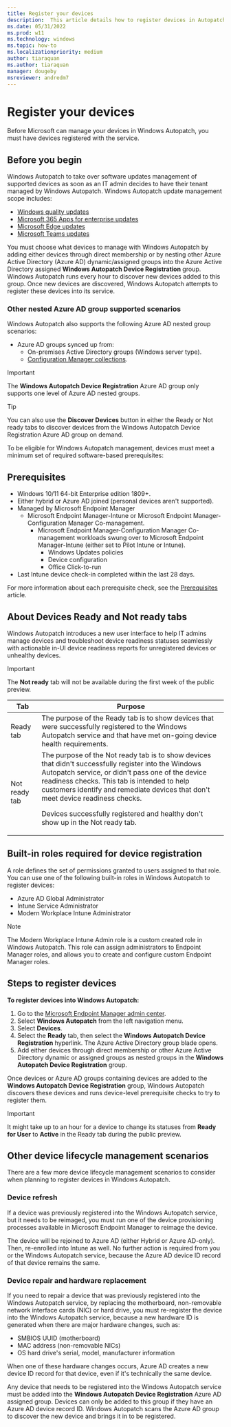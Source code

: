 ```yaml
---
title: Register your devices
description:  This article details how to register devices in Autopatch
ms.date: 05/31/2022
ms.prod: w11
ms.technology: windows
ms.topic: how-to
ms.localizationpriority: medium
author: tiaraquan
ms.author: tiaraquan
manager: dougeby
msreviewer: andredm7
---
```


# Register your devices

Before Microsoft can manage your devices in Windows Autopatch, you must have devices registered with the service.

## Before you begin

Windows Autopatch to take over software updates management of supported devices as soon as an IT admin decides to have their tenant managed by Windows Autopatch. Windows Autopatch update management scope includes:

- [Windows quality updates](../operate/windows-autopatch-wqu-overview.md)
- [Microsoft 365 Apps for enterprise updates](../operate/windows-autopatch-microsoft-365-apps-enterprise.md)
- [Microsoft Edge updates](../operate/windows-autopatch-edge.md)
- [Microsoft Teams updates](../operate/windows-autopatch-teams.md)

You must choose what devices to manage with Windows Autopatch by adding either devices through direct membership or by nesting other Azure Active Directory (Azure AD) dynamic/assigned groups into the Azure Active Directory assigned **Windows Autopatch Device Registration** group. Windows Autopatch runs every hour to discover new devices added to this group. Once new devices are discovered, Windows Autopatch attempts to register these devices into its service.

### Other nested Azure AD group supported scenarios

Windows Autopatch also supports the following Azure AD nested group scenarios:

- Azure AD groups synced up from:
	- On-premises Active Directory groups (Windows server type).
	- [Configuration Manager collections](/mem/configmgr/core/clients/manage/collections/create-collections#bkmk_aadcollsync).

> [!IMPORTANT]
> The **Windows Autopatch Device Registration** Azure AD group only supports one level of Azure AD nested groups.

> [!TIP]
> You can also use the **Discover Devices** button in either the Ready or Not ready tabs to discover devices from the Windows Autopatch Device Registration Azure AD group on demand.

To be eligible for Windows Autopatch management, devices must meet a minimum set of required software-based prerequisites:

## Prerequisites

- Windows 10/11 64-bit Enterprise edition 1809+.
- Either hybrid or Azure AD joined (personal devices aren't supported).
- Managed by Microsoft Endpoint Manager
	- Microsoft Endpoint Manager-Intune or Microsoft Endpoint Manager-Configuration Manager Co-management.
		- Microsoft Endpoint Manager-Configuration Manager Co-management workloads swung over to Microsoft Endpoint Manager-Intune (either set to Pilot Intune or Intune).
			- Windows Updates policies
			- Device configuration
			- Office Click-to-run
- Last Intune device check-in completed within the last 28 days.  

For more information about each prerequisite check, see the [Prerequisites](../prepare/windows-autopatch-prerequisites.md) article.

## About Devices Ready and Not ready tabs

Windows Autopatch introduces a new user interface to help IT admins manage devices and troubleshoot device readiness statuses seamlessly with actionable in-UI device readiness reports for unregistered devices or unhealthy devices.

> [!IMPORTANT]
> The **Not ready** tab will not be available during the first week of the public preview.

| Tab | Purpose |
| ----- | ----- |
| Ready tab | The purpose of the Ready tab is to show devices that were successfully registered to the Windows Autopatch service and that have met on-going device health requirements. |
| Not ready tab | The purpose of the Not ready tab is to show devices that didn't successfully register into the Windows Autopatch service, or didn't pass one of the device readiness checks. This tab is intended to help customers identify and remediate devices that don't meet device readiness checks.<p><p>Devices successfully registered and healthy don't show up in the Not ready tab. |

## Built-in roles required for device registration

A role defines the set of permissions granted to users assigned to that role. You can use one of the following built-in roles in Windows Autopatch to register devices:

- Azure AD Global Administrator
- Intune Service Administrator
- Modern Workplace Intune Administrator

> [!NOTE]
> The Modern Workplace Intune Admin role is a custom created role in Windows Autopatch. This role can assign administrators to Endpoint Manager roles, and allows you to create and configure custom Endpoint Manager roles.

## Steps to register devices

**To register devices into Windows Autopatch:**

1. Go to the [Microsoft Endpoint Manager admin center](https://endpoint.microsoft.com/).
2. Select **Windows Autopatch** from the left navigation menu.
3. Select **Devices**.
4. Select the **Ready** tab, then select the **Windows Autopatch Device Registration** hyperlink. The Azure Active Directory group blade opens.
5. Add either devices through direct membership or other Azure Active Directory dynamic or assigned groups as nested groups in the **Windows Autopatch Device Registration** group.

Once devices or Azure AD groups containing devices are added to the **Windows Autopatch Device Registration** group, Windows Autopatch discovers these devices and runs device-level prerequisite checks to try to register them.

> [!IMPORTANT]
> It might take up to an hour for a device to change its statuses from **Ready for User** to **Active** in the Ready tab during the public preview.

## Other device lifecycle management scenarios

There are a few more device lifecycle management scenarios to consider when planning to register devices in Windows Autopatch.

### Device refresh

If a device was previously registered into the Windows Autopatch service, but it needs to be reimaged, you must run one of the device provisioning processes available in Microsoft Endpoint Manager to reimage the device.

The device will be rejoined to Azure AD (either Hybrid or Azure AD-only). Then, re-enrolled into Intune as well. No further action is required from you or the Windows Autopatch service, because the Azure AD device ID record of that device remains the same.

### Device repair and hardware replacement

If you need to repair a device that was previously registered into the Windows Autopatch service, by replacing the motherboard, non-removable network interface cards (NIC) or hard drive, you must re-register the device into the Windows Autopatch service, because a new hardware ID is generated when there are major hardware changes, such as:

- SMBIOS UUID (motherboard)
- MAC address (non-removable NICs)
- OS hard drive's serial, model, manufacturer information

When one of these hardware changes occurs, Azure AD creates a new device ID record for that device, even if it's technically the same device.

Any device that needs to be registered into the Windows Autopatch service must be added into the **Windows Autopatch Device Registration** Azure AD assigned group. Devices can only be added to this group if they have an Azure AD device record ID. Windows Autopatch scans the Azure AD group to discover the new device and brings it in to be registered.
